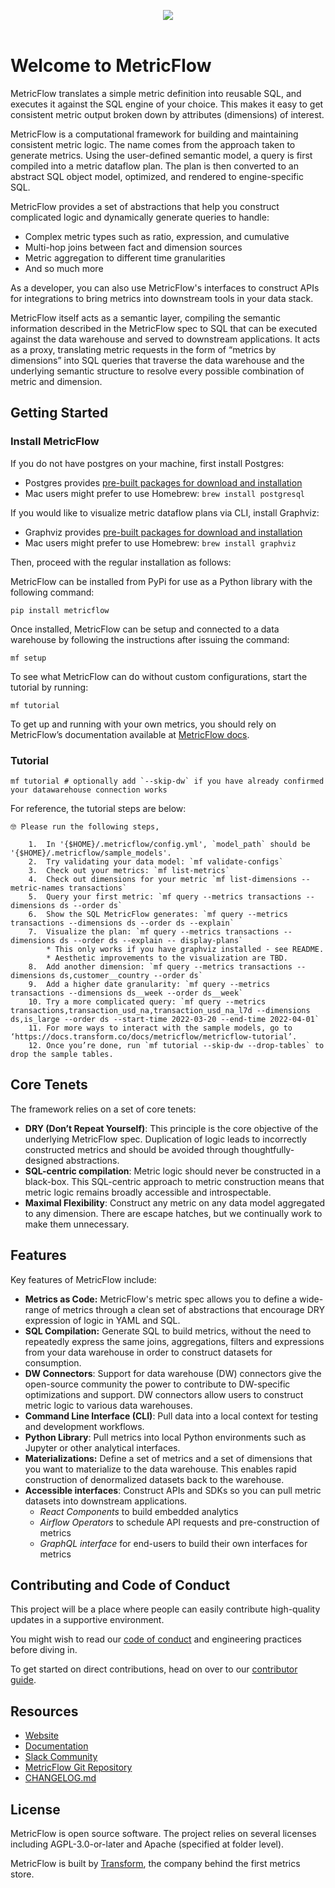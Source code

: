 <p align="center">
<img src="assets/MetricFlow_logo.png" />
<br /><br />
</p>

# Welcome to MetricFlow

MetricFlow translates a simple metric definition into reusable SQL, and executes it against the SQL engine of your choice. This makes it easy to get consistent metric output broken down by attributes (dimensions) of interest.

MetricFlow is a computational framework for building and maintaining consistent metric logic. The name comes from the approach taken to generate metrics. Using the user-defined semantic model, a query is first compiled into a metric dataflow plan. The plan is then converted to an abstract SQL object model, optimized, and rendered to engine-specific SQL.

MetricFlow provides a set of abstractions that help you construct complicated logic and dynamically generate queries to handle:

- Complex metric types such as ratio, expression, and cumulative
- Multi-hop joins between fact and dimension sources
- Metric aggregation to different time granularities
- And so much more

As a developer, you can also use MetricFlow's interfaces to construct APIs for integrations to bring metrics into downstream tools in your data stack.

MetricFlow itself acts as a semantic layer, compiling the semantic information described in the MetricFlow spec to SQL that can be executed against the data warehouse and served to downstream applications. It acts as a proxy, translating metric requests in the form of “metrics by dimensions” into SQL queries that traverse the data warehouse and the underlying semantic structure to resolve every possible combination of metric and dimension.

## Getting Started

### Install MetricFlow

If you do not have postgres on your machine, first install Postgres:
- Postgres provides [pre-built packages for download and installation](https://www.postgresql.org/download/)
- Mac users might prefer to use Homebrew: `brew install postgresql`

If you would like to visualize metric dataflow plans via CLI, install Graphviz:
- Graphviz provides [pre-built packages for download and installation](https://www.graphviz.org/download/)
- Mac users might prefer to use Homebrew: `brew install graphviz`


Then, proceed with the regular installation as follows:

MetricFlow can be installed from PyPi for use as a Python library with the following command:

```
pip install metricflow
```

Once installed, MetricFlow can be setup and connected to a data warehouse by following the instructions after issuing the command:

```
mf setup
```

To see what MetricFlow can do without custom configurations, start the tutorial by running:

```
mf tutorial
```

To get up and running with your own metrics, you should rely on MetricFlow’s documentation available at [MetricFlow docs](https://docs.transform.co/docs/metricflow/guides/introduction).

### Tutorial

```
mf tutorial # optionally add `--skip-dw` if you have already confirmed your datawarehouse connection works
```

For reference, the tutorial steps are below:

```
🤓 Please run the following steps,

    1.  In '{$HOME}/.metricflow/config.yml', `model_path` should be '{$HOME}/.metricflow/sample_models'.
    2.  Try validating your data model: `mf validate-configs`
    3.  Check out your metrics: `mf list-metrics`
    4.  Check out dimensions for your metric `mf list-dimensions --metric-names transactions`
    5.  Query your first metric: `mf query --metrics transactions --dimensions ds --order ds`
    6.  Show the SQL MetricFlow generates: `mf query --metrics transactions --dimensions ds --order ds --explain`
    7.  Visualize the plan: `mf query --metrics transactions --dimensions ds --order ds --explain -- display-plans`
        * This only works if you have graphviz installed - see README.
        * Aesthetic improvements to the visualization are TBD.
    8.  Add another dimension: `mf query --metrics transactions --dimensions ds,customer__country --order ds`
    9.  Add a higher date granularity: `mf query --metrics transactions --dimensions ds__week --order ds__week`
    10. Try a more complicated query: `mf query --metrics transactions,transaction_usd_na,transaction_usd_na_l7d --dimensions ds,is_large --order ds --start-time 2022-03-20 --end-time 2022-04-01`
    11. For more ways to interact with the sample models, go to ‘https://docs.transform.co/docs/metricflow/metricflow-tutorial’.
    12. Once you’re done, run `mf tutorial --skip-dw --drop-tables` to drop the sample tables.
```


## Core Tenets

The framework relies on a set of core tenets:

- **DRY (Don’t Repeat Yourself)**: This principle is the core objective of the underlying MetricFlow spec. Duplication of logic leads to incorrectly constructed metrics and should be avoided through thoughtfully-designed abstractions.
- **SQL-centric compilation**: Metric logic should never be constructed in a black-box. This SQL-centric approach to metric construction means that metric logic remains broadly accessible and introspectable.
- **Maximal Flexibility**: Construct any metric on any data model aggregated to any dimension. There are escape hatches, but we continually work to make them unnecessary.

## Features

Key features of MetricFlow include:

- **Metrics as Code:** MetricFlow's metric spec allows you to define a wide-range of metrics through a clean set of abstractions that encourage DRY expression of logic in YAML and SQL.
- **SQL Compilation:** Generate SQL to build metrics, without the need to repeatedly express the same joins, aggregations, filters and expressions from your data warehouse in order to construct datasets for consumption.
- **DW Connectors**: Support for data warehouse (DW) connectors give the open-source community the power to contribute to DW-specific optimizations and support. DW connectors allow users to construct metric logic to various data warehouses.
- **Command Line Interface (CLI)**: Pull data into a local context for testing and development workflows.
- **Python Library**: Pull metrics into local Python environments such as Jupyter or other analytical interfaces.
- **Materializations:** Define a set of metrics and a set of dimensions that you want to materialize to the data warehouse. This enables rapid construction of denormalized datasets back to the warehouse.
- **Accessible interfaces**: Construct APIs and SDKs so you can pull metric datasets into downstream applications.
  - _React Components_ to build embedded analytics
  - _Airflow Operators_ to schedule API requests and pre-construction of metrics
  - _GraphQL interface_ for end-users to build their own interfaces for metrics

## Contributing and Code of Conduct

This project will be a place where people can easily contribute high-quality updates in a supportive environment.

You might wish to read our [code of conduct](http://community.transform.co/metricflow-signup) and <LINK> engineering practices </LINK> before diving in.

To get started on direct contributions, head on over to our [contributor guide](CONTRIBUTING.md).

## Resources

- [Website](https://transform.co/metricflow)
- [Documentation](https://docs.transform.co/docs/overview/metricflow-overview)
- [Slack Community](https://community.transform.co/metricflow-signup)
- [MetricFlow Git Repository](https://github.com/transform-data/metricflow)
- [CHANGELOG.md](CHANGELOG.md)

## License

MetricFlow is open source software. The project relies on several licenses including AGPL-3.0-or-later and Apache (specified at folder level).

MetricFlow is built by [Transform](https://transform.co/), the company behind the first metrics store.
